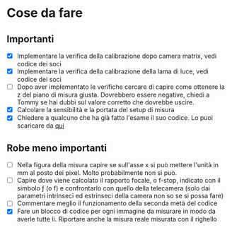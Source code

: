 # Cose da fare

## Importanti

- [x] Implementare la verifica della calibrazione dopo camera matrix, vedi codice dei soci
- [x] Implementare la verifica della calibrazione della lama di luce, vedi codice dei soci
- [ ] Dopo aver implementato le verifiche cercare di capire come ottenere la z del piano di misura giusta. Dovrebbero essere negative, chiedi a Tommy se hai dubbi sul valore corretto che dovrebbe uscire.
- [x] Calcolare la sensibilità e la portata del setup di misura
- [x] Chiedere a qualcuno che ha già fatto l'esame il suo codice. Lo puoi scaricare da [qui](https://unibsit-my.sharepoint.com/:u:/g/personal/t_bianchin_studenti_unibs_it/Ee107TqO2p9IgtNDFHMk19sBBrxeUOKXesq7LY9ri_8UPw?e=3nAqbb)

## Robe meno importanti

- [ ] Nella figura della misura capire se sull'asse x si può mettere l'unità in mm al posto dei pixel. Molto probabilmente non si può.
- [ ] Capire dove viene calcolato il rapporto focale, o f-stop, indicato con il simbolo ƒ (o f) e confrontarlo con quello della telecamera (solo dai parametri intrinseci ed estrinseci della camera non so se si possa fare)
- [ ] Commentare meglio il funzionamento della seconda metà del codice
- [x] Fare un blocco di codice per ogni immagine da misurare in modo da averle tutte li. Riportare anche la misura reale misurata con il righello
